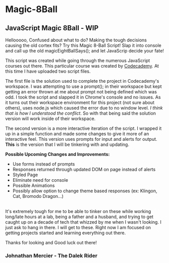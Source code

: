 <h1>Magic-8Ball</h1>
<h2>JavaScript Magic 8Ball - WIP</h2>

<p>Hellooooo, Confused about what to do? Making the tough decisions causing the old cortex fits? Try this Magic 8-Ball Script! Slap it into console and call up the old magicEightBallSays(); and let JavaScrip decide your fate!
  
This script was created while going through the numerous JavaScript courses out there. This particular course was created by <a href="https://www.codecademy.com/" target="_blank">Codecademy</a>. At this time I have uploaded two script files.

The first file is the solution used to complete the project in Codecademy's workspace. I was attempting to use a prompt(); in their workspace but kept getting an error thrown at me about prompt not being defined which was odd. I took the script and slapped it in Chrome's console and no issues. As it turns out their workspace environment for this project (not sure about others), uses node.js which caused the error due to no window level. <em>I think that is how I understood the conflict</em>. So with that being said the solution version will work inside of their workspace.

The second version is a more interactive iteration of the script. I wrapped it up in a simple function and made some changes to give it more of an interactive feel. This version uses prompts for input and alerts for output. <strong>This</strong> is the version that I will be tinkering with and updating.

<strong>Possible Upcoming Changes and Improvements:</strong><br />
<ul>
  <li>Use forms instead of prompts</li>
  <li>Responses returned through updated DOM on page instead of alerts</li>
  <li>Styled Page</li>
  <li>Eliminate need for console</li>
  <li>Possible Animations</li>
  <li>Possibly allow option to change theme based responses (ex: Klingon, Cat, Bromodo Dragon...)</li>
</ul>
<br />
It's extremely tough for me to be able to tinker on these while working long/late hours at a lab, being a father and a husband, and trying to get caught up on a decade of tech that whizzed by me when I wasn't looking. I just ask to hang in there. I will get to these. Right now I am focused on getting projects started and learning everything out there. 

Thanks for looking and Good luck out there!</p>

<h3>Johnathan Mercier - The Dalek Rider</h3>


